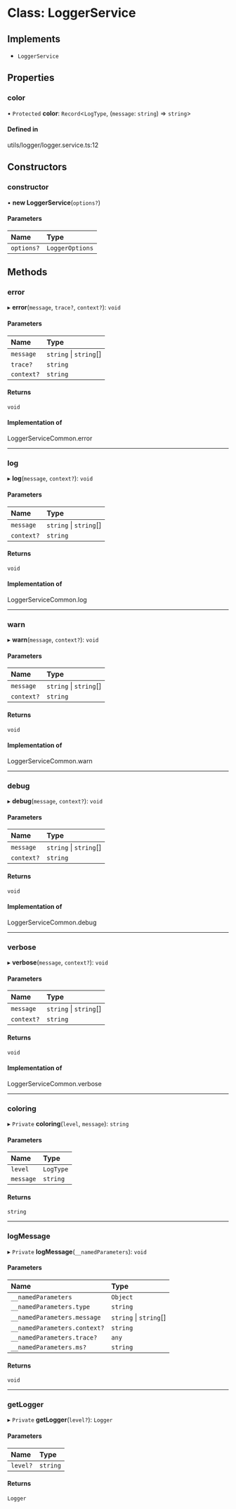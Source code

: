 # Class: LoggerService

## Implements

- `LoggerService`

## Properties

### color

• `Protected` **color**: `Record`<`LogType`, (`message`: `string`) => `string`\>

#### Defined in

utils/logger/logger.service.ts:12

## Constructors

### constructor

• **new LoggerService**(`options?`)

#### Parameters

| Name       | Type            |
| :--------- | :-------------- |
| `options?` | `LoggerOptions` |

## Methods

### error

▸ **error**(`message`, `trace?`, `context?`): `void`

#### Parameters

| Name       | Type                   |
| :--------- | :--------------------- |
| `message`  | `string` \| `string`[] |
| `trace?`   | `string`               |
| `context?` | `string`               |

#### Returns

`void`

#### Implementation of

LoggerServiceCommon.error

---

### log

▸ **log**(`message`, `context?`): `void`

#### Parameters

| Name       | Type                   |
| :--------- | :--------------------- |
| `message`  | `string` \| `string`[] |
| `context?` | `string`               |

#### Returns

`void`

#### Implementation of

LoggerServiceCommon.log

---

### warn

▸ **warn**(`message`, `context?`): `void`

#### Parameters

| Name       | Type                   |
| :--------- | :--------------------- |
| `message`  | `string` \| `string`[] |
| `context?` | `string`               |

#### Returns

`void`

#### Implementation of

LoggerServiceCommon.warn

---

### debug

▸ **debug**(`message`, `context?`): `void`

#### Parameters

| Name       | Type                   |
| :--------- | :--------------------- |
| `message`  | `string` \| `string`[] |
| `context?` | `string`               |

#### Returns

`void`

#### Implementation of

LoggerServiceCommon.debug

---

### verbose

▸ **verbose**(`message`, `context?`): `void`

#### Parameters

| Name       | Type                   |
| :--------- | :--------------------- |
| `message`  | `string` \| `string`[] |
| `context?` | `string`               |

#### Returns

`void`

#### Implementation of

LoggerServiceCommon.verbose

---

### coloring

▸ `Private` **coloring**(`level`, `message`): `string`

#### Parameters

| Name      | Type      |
| :-------- | :-------- |
| `level`   | `LogType` |
| `message` | `string`  |

#### Returns

`string`

---

### logMessage

▸ `Private` **logMessage**(`__namedParameters`): `void`

#### Parameters

| Name                         | Type                   |
| :--------------------------- | :--------------------- |
| `__namedParameters`          | `Object`               |
| `__namedParameters.type`     | `string`               |
| `__namedParameters.message`  | `string` \| `string`[] |
| `__namedParameters.context?` | `string`               |
| `__namedParameters.trace?`   | `any`                  |
| `__namedParameters.ms?`      | `string`               |

#### Returns

`void`

---

### getLogger

▸ `Private` **getLogger**(`level?`): `Logger`

#### Parameters

| Name     | Type     |
| :------- | :------- |
| `level?` | `string` |

#### Returns

`Logger`
